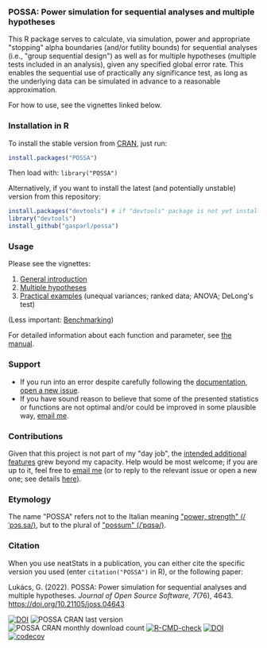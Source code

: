 ### POSSA: Power simulation for sequential analyses and multiple hypotheses

This R package serves to calculate, via simulation, power and appropriate "stopping" alpha boundaries (and/or futility bounds) for sequential analyses (i.e., "group sequential design") as well as for multiple hypotheses (multiple tests included in an analysis), given any specified global error rate. This enables the sequential use of practically any significance test, as long as the underlying data can be simulated in advance to a reasonable approximation.

For how to use, see the vignettes linked below.

### Installation in R

To install the stable version from [CRAN](https://cran.r-project.org/package=POSSA "The Comprehensive R Archive Network"), just run:

```R
install.packages("POSSA")
```

Then load with: `library("POSSA")`

Alternatively, if you want to install the latest (and potentially unstable) version from this repository:

```R
install.packages("devtools") # if "devtools" package is not yet installed
library("devtools")
install_github("gasparl/possa")
```

### Usage

Please see the vignettes:

1. [General introduction](https://gasparl.github.io/possa/vignettes/v_1_intro.html "POSSA: Introduction")
2. [Multiple hypotheses](https://gasparl.github.io/possa/vignettes/v_2_multiple_hypotheses.html "POSSA: Multiple hypotheses")
3. [Practical examples](https://gasparl.github.io/possa/vignettes/v_3_examples.html "POSSA: Practical examples") (unequal variances; ranked data; ANOVA; DeLong's test)

(Less important: [Benchmarking](https://gasparl.github.io/possa/vignettes/v_4_benchmarking.html "POSSA: Benchmarking"))

For detailed information about each function and parameter, see [the manual](https://github.com/gasparl/possa/blob/master/POSSA.pdf "POSSA manual").

### Support

* If you run into an error despite carefully following the [documentation](https://github.com/gasparl/possa/blob/master/POSSA.pdf "POSSA.pdf"), [open a new issue](https://github.com/gasparl/possa/issues "Issues").
* If you have sound reason to believe that some of the presented statistics or functions are not optimal and/or could be improved in some plausible way, [email me](mailto:lkcsgaspar@gmail.com).

### Contributions

Given that this project is not part of my "day job", the [intended additional features](https://github.com/gasparl/possa/issues "Issues") grew beyond my capacity. Help would be most welcome; if you are up to it, feel free to [email me](mailto:lkcsgaspar@gmail.com) (or to reply to the relevant issue or open a new one; see details [here](https://github.com/gasparl/possa/blob/master/CONTRIBUTING.md "CONTRIBUTING")).

### Etymology

The name "POSSA" refers not to the Italian meaning ["power, strength" (/ˈpɔs.sa/)](https://en.wiktionary.org/wiki/possa#Italian), but to the plural of ["possum" (/ˈpɑsə/)](https://en.wiktionary.org/wiki/possa#English).

### Citation

When you use neatStats in a publication, you can either cite the specific version you used (enter `citation("POSSA")` in R), or the following paper:

Lukács, G. (2022). POSSA: Power simulation for sequential analyses and multiple hypotheses. _Journal of Open Source Software, 7_(76), 4643. https://doi.org/10.21105/joss.04643

[![DOI](https://joss.theoj.org/papers/10.21105/joss.04643/status.svg)](https://doi.org/10.21105/joss.04643) ![](https://www.r-pkg.org/badges/version-last-release/POSSA "POSSA CRAN last version") ![](http://cranlogs.r-pkg.org/badges/POSSA?color=8585ad "POSSA CRAN monthly download count") [![R-CMD-check](https://github.com/gasparl/possa/workflows/R-CMD-check/badge.svg)](https://github.com/gasparl/possa/actions) [![DOI](https://zenodo.org/badge/DOI/10.5281/zenodo.6523855.svg)](https://doi.org/10.5281/zenodo.6523855) [![codecov](https://codecov.io/gh/gasparl/possa/branch/master/graph/badge.svg?token=YVA1OCIDD7)](https://codecov.io/gh/gasparl/possa)
